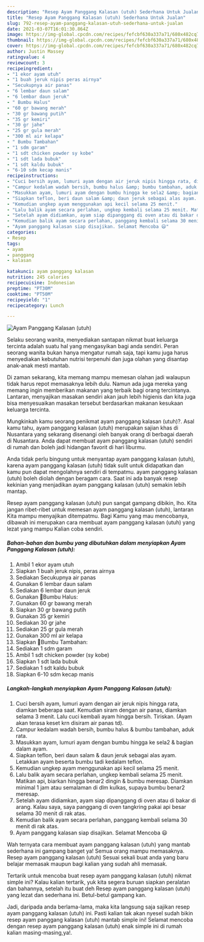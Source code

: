 ```yaml
---
description: "Resep Ayam Panggang Kalasan (utuh) Sederhana Untuk Jualan"
title: "Resep Ayam Panggang Kalasan (utuh) Sederhana Untuk Jualan"
slug: 792-resep-ayam-panggang-kalasan-utuh-sederhana-untuk-jualan
date: 2021-03-07T16:01:30.864Z
image: https://img-global.cpcdn.com/recipes/fefcbf630a337a71/680x482cq70/ayam-panggang-kalasan-utuh-foto-resep-utama.jpg
thumbnail: https://img-global.cpcdn.com/recipes/fefcbf630a337a71/680x482cq70/ayam-panggang-kalasan-utuh-foto-resep-utama.jpg
cover: https://img-global.cpcdn.com/recipes/fefcbf630a337a71/680x482cq70/ayam-panggang-kalasan-utuh-foto-resep-utama.jpg
author: Justin Massey
ratingvalue: 4
reviewcount: 3
recipeingredient:
- "1 ekor ayam utuh"
- "1 buah jeruk nipis peras airnya"
- "Secukupnya air panas"
- "6 lembar daun salam"
- "6 lembar daun jeruk"
- " Bumbu Halus"
- "60 gr bawang merah"
- "30 gr bawang putih"
- "35 gr kemiri"
- "30 gr jahe"
- "25 gr gula merah"
- "300 ml air kelapa"
- " Bumbu Tambahan"
- "1 sdm garam"
- "1 sdt chicken powder sy kobe"
- "1 sdt lada bubuk"
- "1 sdt kaldu bubuk"
- "6-10 sdm kecap manis"
recipeinstructions:
- "Cuci bersih ayam, lumuri ayam dengan air jeruk nipis hingga rata, diamkan beberapa saat. Kemudian siram dengan air panas, diamkan selama 3 menit. Lalu cuci kembali ayam hingga bersih. Tiriskan. (Ayam akan terasa keset krn disiram air panas td)."
- "Campur kedalam wadah bersih, bumbu halus &amp; bumbu tambahan, aduk rata."
- "Masukkan ayam, lumuri ayam dengan bumbu hingga ke sela2 &amp; bagian dalam ayam."
- "Siapkan teflon, beri daun salam &amp; daun jeruk sebagai alas ayam. Letakkan ayam beserta bumbu tadi kedalam teflon."
- "Kemudian ungkep ayam menggunakan api kecil selama 25 menit."
- "Lalu balik ayam secara perlahan, ungkep kembali selama 25 menit. Matikan api, biarkan hingga benar2 dingin &amp; bumbu meresap. Diamkan minimal 1 jam atau semalaman di dlm kulkas, supaya bumbu benar2 meresap."
- "Setelah ayam didiamkan, ayam siap dipanggang di oven atau di bakar di arang. Kalau saya, saya panggang di oven tangkring pakai api besar selama 30 menit di rak atas."
- "Kemudian balik ayam secara perlahan, panggang kembali selama 30 menit di rak atas."
- "Ayam panggang kalasan siap disajikan. Selamat Mencoba 😃"
categories:
- Resep
tags:
- ayam
- panggang
- kalasan

katakunci: ayam panggang kalasan 
nutrition: 245 calories
recipecuisine: Indonesian
preptime: "PT30M"
cooktime: "PT50M"
recipeyield: "1"
recipecategory: Lunch

---
```



![Ayam Panggang Kalasan (utuh)](https://img-global.cpcdn.com/recipes/fefcbf630a337a71/680x482cq70/ayam-panggang-kalasan-utuh-foto-resep-utama.jpg)

Selaku seorang wanita, menyediakan santapan nikmat buat keluarga tercinta adalah suatu hal yang mengasyikan bagi anda sendiri. Peran seorang  wanita bukan hanya mengatur rumah saja, tapi kamu juga harus menyediakan kebutuhan nutrisi terpenuhi dan juga olahan yang disantap anak-anak mesti mantab.

Di zaman  sekarang, kita memang mampu memesan olahan jadi walaupun tidak harus repot memasaknya lebih dulu. Namun ada juga mereka yang memang ingin memberikan makanan yang terbaik bagi orang tercintanya. Lantaran, menyajikan masakan sendiri akan jauh lebih higienis dan kita juga bisa menyesuaikan masakan tersebut berdasarkan makanan kesukaan keluarga tercinta. 



Mungkinkah kamu seorang penikmat ayam panggang kalasan (utuh)?. Asal kamu tahu, ayam panggang kalasan (utuh) merupakan sajian khas di Nusantara yang sekarang disenangi oleh banyak orang di berbagai daerah di Nusantara. Anda dapat membuat ayam panggang kalasan (utuh) sendiri di rumah dan boleh jadi hidangan favorit di hari liburmu.

Anda tidak perlu bingung untuk menyantap ayam panggang kalasan (utuh), karena ayam panggang kalasan (utuh) tidak sulit untuk didapatkan dan kamu pun dapat mengolahnya sendiri di tempatmu. ayam panggang kalasan (utuh) boleh diolah dengan beragam cara. Saat ini ada banyak resep kekinian yang menjadikan ayam panggang kalasan (utuh) semakin lebih mantap.

Resep ayam panggang kalasan (utuh) pun sangat gampang dibikin, lho. Kita jangan ribet-ribet untuk memesan ayam panggang kalasan (utuh), lantaran Kita mampu menyajikan ditempatmu. Bagi Kamu yang mau mencobanya, dibawah ini merupakan cara membuat ayam panggang kalasan (utuh) yang lezat yang mampu Kalian coba sendiri.

<!--inarticleads1-->

##### Bahan-bahan dan bumbu yang dibutuhkan dalam menyiapkan Ayam Panggang Kalasan (utuh):

1. Ambil 1 ekor ayam utuh
1. Siapkan 1 buah jeruk nipis, peras airnya
1. Sediakan Secukupnya air panas
1. Gunakan 6 lembar daun salam
1. Sediakan 6 lembar daun jeruk
1. Gunakan  🍥Bumbu Halus:
1. Gunakan 60 gr bawang merah
1. Siapkan 30 gr bawang putih
1. Gunakan 35 gr kemiri
1. Sediakan 30 gr jahe
1. Sediakan 25 gr gula merah
1. Gunakan 300 ml air kelapa
1. Siapkan  🍥Bumbu Tambahan:
1. Sediakan 1 sdm garam
1. Ambil 1 sdt chicken powder (sy kobe)
1. Siapkan 1 sdt lada bubuk
1. Sediakan 1 sdt kaldu bubuk
1. Siapkan 6-10 sdm kecap manis




<!--inarticleads2-->

##### Langkah-langkah menyiapkan Ayam Panggang Kalasan (utuh):

1. Cuci bersih ayam, lumuri ayam dengan air jeruk nipis hingga rata, diamkan beberapa saat. Kemudian siram dengan air panas, diamkan selama 3 menit. Lalu cuci kembali ayam hingga bersih. Tiriskan. (Ayam akan terasa keset krn disiram air panas td).
1. Campur kedalam wadah bersih, bumbu halus &amp; bumbu tambahan, aduk rata.
1. Masukkan ayam, lumuri ayam dengan bumbu hingga ke sela2 &amp; bagian dalam ayam.
1. Siapkan teflon, beri daun salam &amp; daun jeruk sebagai alas ayam. Letakkan ayam beserta bumbu tadi kedalam teflon.
1. Kemudian ungkep ayam menggunakan api kecil selama 25 menit.
1. Lalu balik ayam secara perlahan, ungkep kembali selama 25 menit. Matikan api, biarkan hingga benar2 dingin &amp; bumbu meresap. Diamkan minimal 1 jam atau semalaman di dlm kulkas, supaya bumbu benar2 meresap.
1. Setelah ayam didiamkan, ayam siap dipanggang di oven atau di bakar di arang. Kalau saya, saya panggang di oven tangkring pakai api besar selama 30 menit di rak atas.
1. Kemudian balik ayam secara perlahan, panggang kembali selama 30 menit di rak atas.
1. Ayam panggang kalasan siap disajikan. Selamat Mencoba 😃




Wah ternyata cara membuat ayam panggang kalasan (utuh) yang mantab sederhana ini gampang banget ya! Semua orang mampu memasaknya. Resep ayam panggang kalasan (utuh) Sesuai sekali buat anda yang baru belajar memasak maupun bagi kalian yang sudah ahli memasak.

Tertarik untuk mencoba buat resep ayam panggang kalasan (utuh) nikmat simple ini? Kalau kalian tertarik, yuk kita segera buruan siapkan peralatan dan bahannya, setelah itu buat deh Resep ayam panggang kalasan (utuh) yang lezat dan sederhana ini. Betul-betul gampang kan. 

Jadi, daripada anda berlama-lama, maka kita langsung saja sajikan resep ayam panggang kalasan (utuh) ini. Pasti kalian tak akan nyesel sudah bikin resep ayam panggang kalasan (utuh) mantab simple ini! Selamat mencoba dengan resep ayam panggang kalasan (utuh) enak simple ini di rumah kalian masing-masing,ya!.

